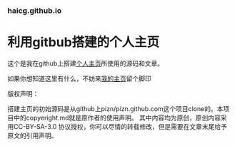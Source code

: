 ### haicg.github.io

利用gitbub搭建的个人主页
=====================

这个是我在github上搭建[个人主页](https://haicg.github.io/)所使用的源码和文章。

如果你想知道这里有什么，不妨来[我的主页](https://haicg.github.io/)留个脚印

版权声明：

搭建主页的初始源码是从github上pizn/pizn.github.com这个项目clone的。本项目中的copyeright.md就是原作者的使用声明。
其中内容均为原创，原创内容采用CC-BY-SA-3.0 协议授权，你可以尽情的转载修改，但是需要在文章末尾给予原文的引用声明。

